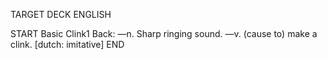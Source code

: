 TARGET DECK
ENGLISH

START
Basic
Clink1
Back: —n. Sharp ringing sound. —v. (cause to) make a clink. [dutch: imitative]
END
